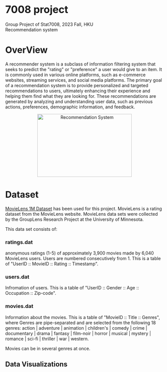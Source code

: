 # <font size=6>7008 project</font>
Group Project of Stat7008, 2023 Fall, HKU  
Recommendation system

# OverView
A recommender system is a subclass of information filtering system that seeks to predict the "rating" or "preference" a user would give to an item. It is commonly used in various online platforms, such as e-commerce websites, streaming services, and social media platforms. The primary goal of a recommendation system is to provide personalized and targeted recommendations to users, ultimately enhancing their experience and helping them find what they are looking for. These recommendations are generated by analyzing and understanding user data, such as previous actions, preferences, demographic information, and feedback.

<div  align="center">    
 <img src="[./xxx.png]" width = "300" height = "200" alt="Recommendation System" align=center />
</div>

# Dataset
[MovieLens 1M Dataset](https://grouplens.org/datasets/movielens/1m/) has been used for this project. MovieLens is a rating dataset from the MovieLens website. MovieLens data sets were collected by the GroupLens Research Project at the University of Minnesota.


This data set consists of:

### ratings.dat
anonymous ratings (1-5) of approximately 3,900 movies made by 6,040 MovieLens users. Users are numbered consecutively from 1. This is a table of "UserID :: MovieID :: Rating :: Timestamp".  

### users.dat
Infromation of users. This is a table of "UserID :: Gender :: Age :: Occupation :: Zip-code".  

### movies.dat
Information about the movies. This is a table of "MovieID :: Title :: Genres", where Genres are pipe-separated and are selected from the following 18 genres: action | adventure | animation | children's | comedy | crime | documentary | drama | fantasy | film-noir | horror | musical | mystery | romance | sci-fi | thriller | war | western.

Movies can be in several genres at once.

## Data Visualizations


